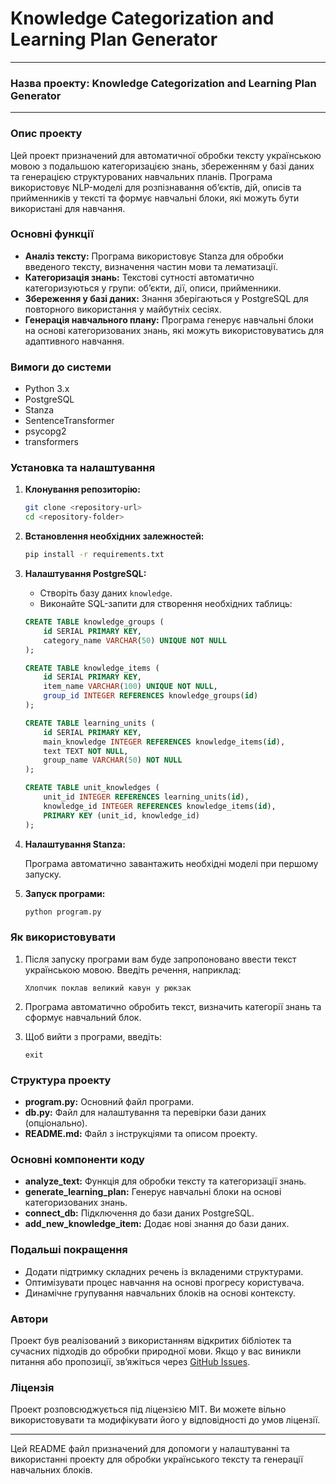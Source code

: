 
# Knowledge Categorization and Learning Plan Generator

---

### **Назва проекту:** Knowledge Categorization and Learning Plan Generator

---

### **Опис проекту**

Цей проект призначений для автоматичної обробки тексту українською мовою з подальшою категоризацією знань, збереженням у базі даних та генерацією структурованих навчальних планів. Програма використовує NLP-моделі для розпізнавання об’єктів, дій, описів та прийменників у тексті та формує навчальні блоки, які можуть бути використані для навчання.

### **Основні функції**

- **Аналіз тексту:** Програма використовує Stanza для обробки введеного тексту, визначення частин мови та лематизації.
- **Категоризація знань:** Текстові сутності автоматично категоризуються у групи: об’єкти, дії, описи, прийменники.
- **Збереження у базі даних:** Знання зберігаються у PostgreSQL для повторного використання у майбутніх сесіях.
- **Генерація навчального плану:** Програма генерує навчальні блоки на основі категоризованих знань, які можуть використовуватись для адаптивного навчання.

### **Вимоги до системи**

- Python 3.x
- PostgreSQL
- Stanza
- SentenceTransformer
- psycopg2
- transformers

### **Установка та налаштування**

1. **Клонування репозиторію:**

    ```bash
    git clone <repository-url>
    cd <repository-folder>
    ```

2. **Встановлення необхідних залежностей:**

    ```bash
    pip install -r requirements.txt
    ```

3. **Налаштування PostgreSQL:**

    - Створіть базу даних `knowledge`.
    - Виконайте SQL-запити для створення необхідних таблиць:
    
    ```sql
    CREATE TABLE knowledge_groups (
        id SERIAL PRIMARY KEY,
        category_name VARCHAR(50) UNIQUE NOT NULL
    );

    CREATE TABLE knowledge_items (
        id SERIAL PRIMARY KEY,
        item_name VARCHAR(100) UNIQUE NOT NULL,
        group_id INTEGER REFERENCES knowledge_groups(id)
    );

    CREATE TABLE learning_units (
        id SERIAL PRIMARY KEY,
        main_knowledge INTEGER REFERENCES knowledge_items(id),
        text TEXT NOT NULL,
        group_name VARCHAR(50) NOT NULL
    );

    CREATE TABLE unit_knowledges (
        unit_id INTEGER REFERENCES learning_units(id),
        knowledge_id INTEGER REFERENCES knowledge_items(id),
        PRIMARY KEY (unit_id, knowledge_id)
    );
    ```

4. **Налаштування Stanza:**

    Програма автоматично завантажить необхідні моделі при першому запуску.

5. **Запуск програми:**

    ```bash
    python program.py
    ```

### **Як використовувати**

1. Після запуску програми вам буде запропоновано ввести текст українською мовою. Введіть речення, наприклад:

    ```
    Хлопчик поклав великий кавун у рюкзак
    ```

2. Програма автоматично обробить текст, визначить категорії знань та сформує навчальний блок.

3. Щоб вийти з програми, введіть:

    ```
    exit
    ```

### **Структура проекту**

- **program.py:** Основний файл програми.
- **db.py:** Файл для налаштування та перевірки бази даних (опціонально).
- **README.md:** Файл з інструкціями та описом проекту.

### **Основні компоненти коду**

- **analyze_text:** Функція для обробки тексту та категоризації знань.
- **generate_learning_plan:** Генерує навчальні блоки на основі категоризованих знань.
- **connect_db:** Підключення до бази даних PostgreSQL.
- **add_new_knowledge_item:** Додає нові знання до бази даних.

### **Подальші покращення**

- Додати підтримку складних речень із вкладеними структурами.
- Оптимізувати процес навчання на основі прогресу користувача.
- Динамічне групування навчальних блоків на основі контексту.

### **Автори**

Проект був реалізований з використанням відкритих бібліотек та сучасних підходів до обробки природної мови. Якщо у вас виникли питання або пропозиції, зв’яжіться через [GitHub Issues](#).

### **Ліцензія**

Проект розповсюджується під ліцензією MIT. Ви можете вільно використовувати та модифікувати його у відповідності до умов ліцензії.

---

Цей README файл призначений для допомоги у налаштуванні та використанні проекту для обробки українського тексту та генерації навчальних блоків.
